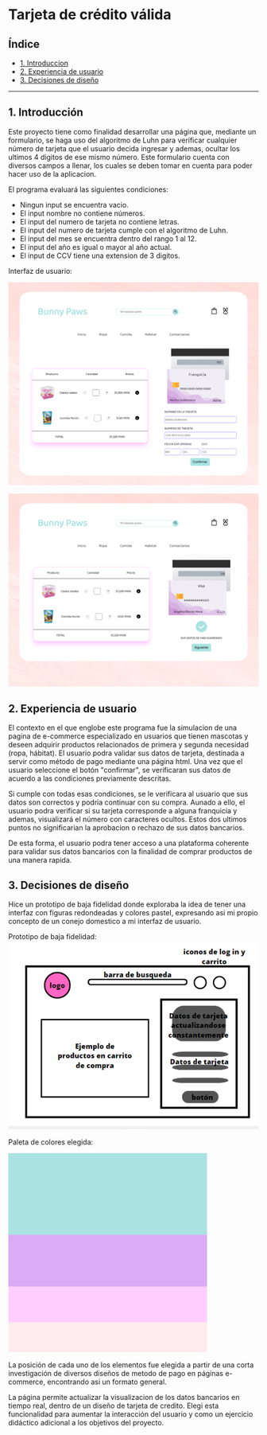 # Tarjeta de crédito válida

## Índice

* [1. Introduccion](#1-introducción)
* [2. Experiencia de usuario](#2-experiencia-de-usuario)
* [3. Decisiones de diseño](#3-decisiones-de-diseño)

***
## 1. Introducción

Este proyecto tiene como finalidad desarrollar una página que, mediante un formulario, se haga uso del algoritmo de Luhn para verificar cualquier número de tarjeta que el usuario decida ingresar y ademas, ocultar los ultimos 4 digitos de ese mismo número. Este formulario cuenta con diversos campos a llenar, los cuales se deben tomar en cuenta para poder hacer uso de la aplicacion. 

El programa evaluará las siguientes condiciones:

* Ningun input se encuentra vacio.
* El input nombre no contiene números.
* El input del numero de tarjeta no contiene letras.
* El input del numero de tarjeta cumple con el algoritmo de Luhn.
* El input del mes se encuentra dentro del rango 1 al 12.
* El input del año es igual o mayor al año actual.
* El input de CCV tiene una extension de 3 digitos.

Interfaz de usuario:

![prototipo](src/images/Captura0.PNG)

![prototipo](src/images/Captura.PNG)

## 2. Experiencia de usuario

El contexto en el que englobe este programa fue la simulacion de una pagina de e-commerce especializado en usuarios que tienen mascotas y deseen adquirir productos relacionados de primera y segunda necesidad (ropa, hábitat). El usuario podra validar sus datos de tarjeta, destinada a servir como método de pago mediante una página html. Una vez que el usuario seleccione el botón "confirmar", se verificaran sus datos de acuerdo a las condiciones previamente descritas.

Si cumple con todas esas condiciones, se le verificara al usuario que sus datos son correctos y podria continuar con su compra. Aunado a ello, el usuario podra verificar si su tarjeta corresponde
a alguna franquicia y ademas, visualizará el número con caracteres ocultos. Estos dos ultimos puntos no significarian la aprobacion o rechazo de sus datos bancarios.

De esta forma, el usuario podra tener acceso a una plataforma coherente para validar sus datos bancarios con la finalidad de comprar productos de una manera rapida.


## 3. Decisiones de diseño

Hice un prototipo de baja fidelidad donde exploraba la idea de tener una interfaz con figuras redondeadas y colores pastel, expresando asi mi propio concepto de un conejo domestico a mi interfaz de usuario. 

Prototipo de baja fidelidad:
![prototipo](src/images/baja-fidelidad.PNG)

Paleta de colores elegida:

![paleta de colores](src/images/paleta-colores.png)

La posición de cada uno de los elementos fue elegida a partir de una corta investigación de diversos diseños de metodo de pago en páginas e-commerce, encontrando asi un formato general. 

La página permite actualizar la visualizacion de los datos bancarios en tiempo real, dentro de un diseño de tarjeta de credito. Elegi esta funcionalidad para aumentar la interacción del usuario y como un ejercicio didáctico adicional a los objetivos del proyecto.


